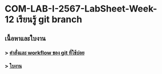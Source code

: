 # COM-LAB-I-2567-LabSheet-Week-12 เรียนรู้ git branch

## เนื้อหาและใบงาน

### > [คำสั่งและ  workflow ของ  git ที่ใช้บ่อย](./Favorite-Git-commands.md)

### > [ใบงาน](./Lab-sheet.md) 
